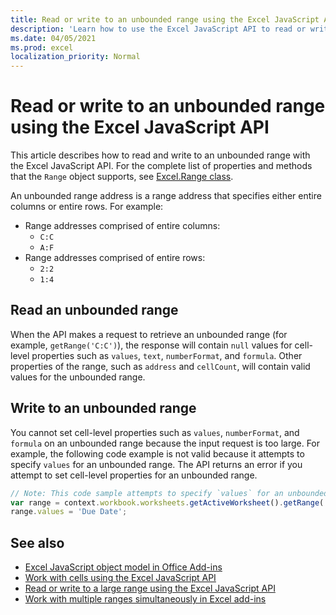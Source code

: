 ```yaml
---
title: Read or write to an unbounded range using the Excel JavaScript API
description: 'Learn how to use the Excel JavaScript API to read or write to an unbounded range.'
ms.date: 04/05/2021
ms.prod: excel
localization_priority: Normal
---
```


# Read or write to an unbounded range using the Excel JavaScript API

This article describes how to read and write to an unbounded range with the Excel JavaScript API. For the complete list of properties and methods that the `Range` object supports, see [Excel.Range class](/javascript/api/excel/excel.range).

An unbounded range address is a range address that specifies either entire columns or entire rows. For example:

- Range addresses comprised of entire columns:<ul><li>`C:C`</li><li>`A:F`</li></ul>
- Range addresses comprised of entire rows:<ul><li>`2:2`</li><li>`1:4`</li></ul>

## Read an unbounded range

When the API makes a request to retrieve an unbounded range (for example, `getRange('C:C')`), the response will contain `null` values for cell-level properties such as `values`, `text`, `numberFormat`, and `formula`. Other properties of the range, such as `address` and `cellCount`, will contain valid values for the unbounded range.

## Write to an unbounded range

You cannot set cell-level properties such as `values`, `numberFormat`, and `formula` on an unbounded range because the input request is too large. For example, the following code example is not valid because it attempts to specify `values` for an unbounded range. The API returns an error if you attempt to set cell-level properties for an unbounded range.

```js
// Note: This code sample attempts to specify `values` for an unbounded range, which is not a valid request. The sample will return an error. 
var range = context.workbook.worksheets.getActiveWorksheet().getRange('A:B');
range.values = 'Due Date';
```

## See also

- [Excel JavaScript object model in Office Add-ins](excel-add-ins-core-concepts.md)
- [Work with cells using the Excel JavaScript API](excel-add-ins-cells.md)
- [Read or write to a large range using the Excel JavaScript API](excel-add-ins-ranges-large.md)
- [Work with multiple ranges simultaneously in Excel add-ins](excel-add-ins-multiple-ranges.md)
